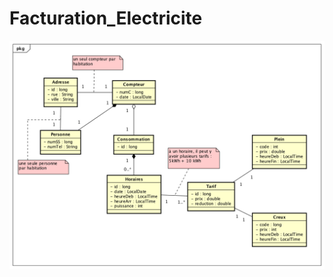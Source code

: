 # Facturation_Electricite

![alt text](https://github.com/CLacaile/Facturation_Electricite/blob/master/uml/Model3.png)
